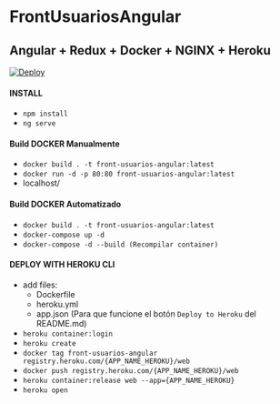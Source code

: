 # FrontUsuariosAngular

## Angular + Redux + Docker + NGINX + Heroku

[![Deploy](https://www.herokucdn.com/deploy/button.png)](https://heroku.com/deploy)

#### INSTALL

- `npm install`
- `ng serve`

#### Build DOCKER Manualmente

- `docker build . -t front-usuarios-angular:latest`
- `docker run -d -p 80:80 front-usuarios-angular:latest`
- localhost/

#### Build DOCKER Automatizado

- `docker build . -t front-usuarios-angular:latest`
- `docker-compose up -d`
- `docker-compose -d --build (Recompilar container)`

#### DEPLOY WITH HEROKU CLI

- add files:
    - Dockerfile
    - heroku.yml
    - app.json (Para que funcione el botón `Deploy to Heroku` del README.md)
- `heroku container:login`
- `heroku create`
- `docker tag front-usuarios-angular registry.heroku.com/{APP_NAME_HEROKU}/web`
- `docker push registry.heroku.com/{APP_NAME_HEROKU}/web`
- `heroku container:release web --app={APP_NAME_HEROKU}`
- `heroku open`
